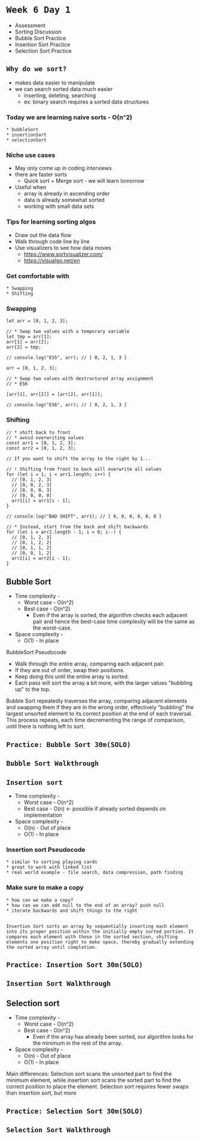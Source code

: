 # `Week 6 Day 1`

- Assessment
- Sorting Discussion
- Bubble Sort Practice
- Insertion Sort Practice
- Selection Sort Practice


## `Why do we sort?`
  * makes data easier to manipulate
  * we can search sorted data much easier
    * inserting, deleting, searching
    * ex: binary search requires a sorted data structures

### Today we are learning naive sorts - O(n^2)
    * bubbleSort
    * insertionSort
    * selectionSort

### Niche use cases
  * May only come up in coding interviews
  * there are faster sorts
    * Quick sort + Merge sort - we will learn tomorrow
  * Useful when
    * array is already in ascending order
    * data is already somewhat sorted
    * working with small data sets

### Tips for learning sorting algos
  * Draw out the data flow
  * Walk through code line by line
  * Use visualizers to see how data moves
    * https://www.sortvisualizer.com/
    * https://visualgo.net/en


### Get comfortable with
    * Swapping
    * Shifting

### Swapping
```JS
let arr = [0, 1, 2, 3];

// * Swap two values with a temporary variable
let tmp = arr[1];
arr[1] = arr[2];
arr[2] = tmp;

// console.log("ES5", arr); // [ 0, 2, 1, 3 ]

arr = [0, 1, 2, 3];

// * Swap two values with destructured array assignment
// * ES6

[arr[1], arr[2]] = [arr[2], arr[1]];

// console.log("ES6", arr); // [ 0, 2, 1, 3 ]
```
### Shifting
```JS
// * shift back to front
// * avoid overwriting values
const arr1 = [0, 1, 2, 3];
const arr2 = [0, 1, 2, 3];

// If you want to shift the array to the right by 1...

// ! Shifting from front to back will overwrite all values
for (let i = 1; i < arr1.length; i++) {
  // [0, 1, 2, 3]
  // [0, 0, 2, 3]
  // [0, 0, 0, 3]
  // [0, 0, 0, 0]
  arr1[i] = arr1[i - 1];
}

// console.log("BAD SHIFT", arr1); // [ 0, 0, 0, 0, 0, 0 ]

// * Instead, start from the back and shift backwards
for (let i = arr2.length - 1; i > 0; i--) {
  // [0, 1, 2, 3]
  // [0, 1, 2, 2]
  // [0, 1, 1, 2]
  // [0, 0, 1, 2]
  arr2[i] = arr2[i - 1];
}
```

## Bubble Sort
  * Time complexity -
    * Worst case - O(n^2)
    * Best case - O(n^2)
      * Even if the array is sorted, the algorithm checks each adjacent pair and hence the best-case time complexity will be the same as the worst-case.
  * Space complexity -
    * O(1) - In place

  BubbleSort Pseudocode
  * Walk through the entire array, comparing each adjacent pair.
  * If they are out of order, swap their positions.
  * Keep doing this until the entire array is sorted.
  * Each pass will sort the array a bit more, with the larger values "bubbling up" to the top.

   Bubble Sort repeatedly traverses the array, comparing adjacent elements and swapping them if they are in the wrong order, effectively "bubbling" the largest unsorted element to its correct position at the end of each traversal. This process repeats, each time decrementing the range of comparison, until there is nothing left to sort.

## `Practice: Bubble Sort 30m(SOLO)`

## `Bubble Sort Walkthrough`


## `Insertion sort`
  * Time complexity -
    * Worst case - O(n^2)
    * Best case - O(n) <- possible if already sorted depends on implementation
  * Space complexity -
    * O(n) - Out of place
    * O(1) - In place

### Insertion sort Pseudocode
    * similar to sorting playing cards
    * great to work with linked list
    * real world example - file search, data compression, path finding

### Make sure to make a copy
    * how can we make a copy?
    * how can we can add null to the end of an array? push null
    * iterate backwards and shift things to the right


    Insertion Sort sorts an array by sequentially inserting each element into its proper position within the initially empty sorted portion. It compares each element with those in the sorted section, shifting elements one position right to make space, thereby gradually extending the sorted array until completion.


## `Practice: Insertion Sort 30m(SOLO)`

## `Insertion Sort Walkthrough`


## Selection sort
  * Time complexity -
    * Worst case - O(n^2)
    * Best case - O(n^2)
      * Even if the array has already been sorted, our algorithm looks for the minimum in the rest of the array.
  * Space complexity -
    * O(n) - Out of place
    * O(1) - In place

  Main differences: Selection sort scans the unsorted part to find the minimum element, while insertion sort scans the sorted part to find the correct position to place the element. Selection sort requires fewer swaps than insertion sort, but more

## `Practice: Selection Sort 30m(SOLO)`

## `Selection Sort Walkthrough`
